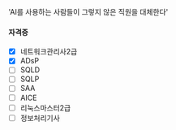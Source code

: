 'AI를 사용하는 사람들이 그렇지 않은 직원을 대체한다'  

#### 자격증
- [x]  네트워크관리사2급
- [x]  ADsP
- [ ]  SQLD
- [ ]  SQLP
- [ ]  SAA
- [ ]  AICE
- [ ]  리눅스마스터2급
- [ ]  정보처리기사
